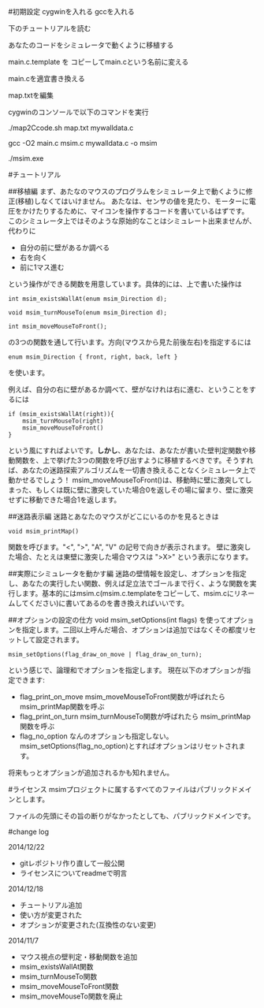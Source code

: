 #初期設定
cygwinを入れる
gccを入れる


下のチュートリアルを読む

あなたのコードをシミュレータで動くように移植する

main.c.template を コピーしてmain.cという名前に変える

main.cを適宜書き換える 

map.txtを編集

cygwinのコンソールで以下のコマンドを実行

./map2Ccode.sh map.txt mywalldata.c

gcc -O2 main.c msim.c mywalldata.c  -o msim

./msim.exe


#チュートリアル

##移植編
まず、あたなのマウスのプログラムをシミュレータ上で動くように修正(移植)しなくてはいけません。 
あたなは、センサの値を見たり、モーターに電圧をかけたりするために、マイコンを操作するコードを書いているはずです。 
このシミュレータ上ではそのような原始的なことはシミュレート出来ませんが、代わりに 
 - 自分の前に壁があるか調べる
 - 右を向く
 - 前に1マス進む

という操作ができる関数を用意しています。具体的には、上で書いた操作は

    int msim_existsWallAt(enum msim_Direction d);

    void msim_turnMouseTo(enum msim_Direction d);

    int msim_moveMouseToFront();

の3つの関数を通して行います。方向(マウスから見た前後左右)を指定するには

    enum msim_Direction { front, right, back, left }
を使います。

例えば、自分の右に壁があるか調べて、壁がなけれは右に進む、ということをするには

    if (msim_existsWallAt(right)){
        msim_turnMouseTo(right)
        msim_moveMouseToFront()
    }
という風にすればよいです。__しかし__、あなたは、あなたが書いた壁判定関数や移動関数を、上で挙げた3つの関数を呼び出すように移植するべきです。そうすれば、あなたの迷路探索アルゴリズムを一切書き換えることなくシミュレータ上で動かせるでしょう！
msim_moveMouseToFront()は、移動時に壁に激突してしまった、もしくは既に壁に激突していた場合0を返しその場に留まり、壁に激突せずに移動できた場合1を返します。

##迷路表示編
迷路とあなたのマウスがどこにいるのかを見るときは

    void msim_printMap()
関数を呼びます。"<", ">", "A", "V" の記号で向きが表示されます。 
壁に激突した場合、たとえは東壁に激突した場合マウスは ">X>" という表示になります。

##実際にシミュレータを動かす編
迷路の壁情報を設定し、オプションを指定し、あなたの実行したい関数、例えば足立法でゴールまで行く、ような関数を実行します。基本的にはmsim.c(msim.c.templateをコピーして、msim.cにリネームしてください)に書いてあるのを書き換えればいいです。

##オプションの設定の仕方
    void msim_setOptions(int flags)
を使ってオプションを指定します。二回以上呼んだ場合、オプションは追加ではなくその都度リセットして設定されます。

    msim_setOptions(flag_draw_on_move | flag_draw_on_turn);
という感じで、論理和でオプションを指定します。
現在以下のオプションが指定できます:
 - flag_print_on_move
msim_moveMouseToFront関数が呼ばれたら msim_printMap関数を呼ぶ
 - flag_print_on_turn
msim_turnMouseTo関数が呼ばれたら msim_printMap関数を呼ぶ
 - flag_no_option
なんのオプションも指定しない。msim_setOptions(flag_no_option)とすればオプションはリセットされます。

将来もっとオプションが追加されるかも知れません。

#ライセンス
msimプロジェクトに属するすべてのファイルはパブリックドメインとします。

ファイルの先頭にその旨の断りがなかったとしても、パブリックドメインです。

#change log

2014/12/22
- gitレポジトリ作り直して一般公開
- ライセンスについてreadmeで明言 

2014/12/18 
- チュートリアル追加 
- 使い方が変更された 
- オプションが変更された(互換性のない変更) 

2014/11/7 
 - マウス視点の壁判定・移動関数を追加
  - msim_existsWallAt関数
  - msim_turnMouseTo関数
  - msim_moveMouseToFront関数
 - msim_moveMouseTo関数を廃止 
